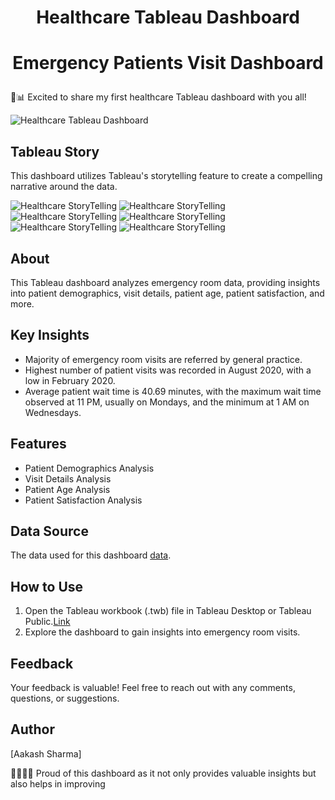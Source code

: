 # <p align ="center"> Healthcare Tableau Dashboard
# <p align ="center"> Emergency Patients Visit  Dashboard
🏥📊 Excited to share my first healthcare Tableau dashboard with you all!

![Healthcare Tableau Dashboard](https://github.com/Pandat-0052/Hospital-Emergency-Patients-Visit-Dashboard-Using-Tableau-StoryTelling-Healtcare/blob/main/Hospital%20Emergency%20Visits%20%20Dashboard.png)

## Tableau Story
This dashboard utilizes Tableau's storytelling feature to create a compelling narrative around the data.

![Healthcare StoryTelling](https://github.com/Pandat-0052/Hospital-Emergency-Patients-Visit-Dashboard-Using-Tableau-StoryTelling-Healtcare/blob/main/Story%201.png)
![Healthcare StoryTelling](https://github.com/Pandat-0052/Hospital-Emergency-Patients-Visit-Dashboard-Using-Tableau-StoryTelling-Healtcare/blob/main/Story%202.png)
![Healthcare StoryTelling](https://github.com/Pandat-0052/Hospital-Emergency-Patients-Visit-Dashboard-Using-Tableau-StoryTelling-Healtcare/blob/main/Story%203.png)
![Healthcare StoryTelling](https://github.com/Pandat-0052/Hospital-Emergency-Patients-Visit-Dashboard-Using-Tableau-StoryTelling-Healtcare/blob/main/Story%204.png)
![Healthcare StoryTelling](https://github.com/Pandat-0052/Hospital-Emergency-Patients-Visit-Dashboard-Using-Tableau-StoryTelling-Healtcare/blob/main/Story%205.png)
![Healthcare StoryTelling](https://github.com/Pandat-0052/Hospital-Emergency-Patients-Visit-Dashboard-Using-Tableau-StoryTelling-Healtcare/blob/main/Story%206.png)




## About
This Tableau dashboard analyzes emergency room data, providing insights into patient demographics, visit details, patient age, patient satisfaction, and more. 

## Key Insights
- Majority of emergency room visits are referred by general practice.
- Highest number of patient visits was recorded in August 2020, with a low in February 2020.
- Average patient wait time is 40.69 minutes, with the maximum wait time observed at 11 PM, usually on Mondays, and the minimum at 1 AM on Wednesdays.

## Features
- Patient Demographics Analysis
- Visit Details Analysis
- Patient Age Analysis
- Patient Satisfaction Analysis



## Data Source
The data used for this dashboard [data](https://github.com/Pandat-0052/Hospital-Emergency-Patients-Visit-Dashboard-Using-Tableau-StoryTelling-Healtcare/blob/main/Hospital%20ER.xlsx).

## How to Use
1. Open the Tableau workbook (.twb) file in Tableau Desktop or Tableau Public.[Link](https://github.com/Pandat-0052/Hospital-Emergency-Patients-Visit-Dashboard-Using-Tableau-StoryTelling-Healtcare/blob/main/ER.twb)
2. Explore the dashboard to gain insights into emergency room visits.

## Feedback
Your feedback is valuable! Feel free to reach out with any comments, questions, or suggestions.

## Author
[Aakash Sharma]

👩‍⚕️👨‍⚕️ Proud of this dashboard as it not only provides valuable insights but also helps in improving
